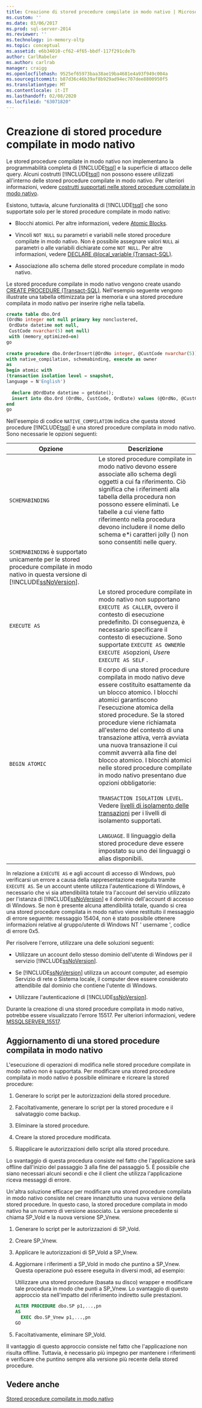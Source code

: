 ```yaml
---
title: Creazione di stored procedure compilate in modo nativo | Microsoft Docs
ms.custom: ''
ms.date: 03/06/2017
ms.prod: sql-server-2014
ms.reviewer: ''
ms.technology: in-memory-oltp
ms.topic: conceptual
ms.assetid: e6b34010-cf62-4f65-bbdf-117f291cde7b
author: CarlRabeler
ms.author: carlrab
manager: craigg
ms.openlocfilehash: 9525ef65973baa38ae19ba4681e4a93f949c004a
ms.sourcegitcommit: b87d36c46b39af8b929ad94ec707dee8800950f5
ms.translationtype: MT
ms.contentlocale: it-IT
ms.lasthandoff: 02/08/2020
ms.locfileid: "63071820"
---
```

# <a name="creating-natively-compiled-stored-procedures"></a>Creazione di stored procedure compilate in modo nativo
  Le stored procedure compilate in modo nativo non implementano la programmabilità completa di [!INCLUDE[tsql](../../includes/tsql-md.md)] e la superficie di attacco delle query. Alcuni costrutti [!INCLUDE[tsql](../../includes/tsql-md.md)] non possono essere utilizzati all'interno delle stored procedure compilate in modo nativo. Per ulteriori informazioni, vedere [costrutti supportati nelle stored procedure compilate in modo nativo](../in-memory-oltp/supported-features-for-natively-compiled-t-sql-modules.md).  
  
 Esistono, tuttavia, alcune funzionalità di [!INCLUDE[tsql](../../includes/tsql-md.md)] che sono supportate solo per le stored procedure compilate in modo nativo:  
  
-   Blocchi atomici. Per altre informazioni, vedere [Atomic Blocks](atomic-blocks-in-native-procedures.md).  
  
-   Vincoli `NOT NULL` su parametri e variabili nelle stored procedure compilate in modo nativo. Non è possibile assegnare valori `NULL` ai parametri o alle variabili dichiarate come `NOT NULL`. Per altre informazioni, vedere [DECLARE @local_variable &#40;Transact-SQL&#41;](/sql/t-sql/language-elements/declare-local-variable-transact-sql).  
  
-   Associazione allo schema delle stored procedure compilate in modo nativo.  
  
 Le stored procedure compilate in modo nativo vengono create usando [CREATE PROCEDURE &#40;Transact-SQL&#41;](/sql/t-sql/statements/create-procedure-transact-sql). Nell'esempio seguente vengono illustrate una tabella ottimizzata per la memoria e una stored procedure compilata in modo nativo per inserire righe nella tabella.  
  
```sql  
create table dbo.Ord  
(OrdNo integer not null primary key nonclustered,   
 OrdDate datetime not null,   
 CustCode nvarchar(5) not null)   
 with (memory_optimized=on)  
go  
  
create procedure dbo.OrderInsert(@OrdNo integer, @CustCode nvarchar(5))  
with native_compilation, schemabinding, execute as owner  
as   
begin atomic with  
(transaction isolation level = snapshot,  
language = N'English')  
  
  declare @OrdDate datetime = getdate();  
  insert into dbo.Ord (OrdNo, CustCode, OrdDate) values (@OrdNo, @CustCode, @OrdDate);  
end  
go  
```  
  
 Nell'esempio di codice `NATIVE_COMPILATION` indica che questa stored procedure [!INCLUDE[tsql](../../includes/tsql-md.md)] è una stored procedure compilata in modo nativo. Sono necessarie le opzioni seguenti:  
  
|Opzione|Descrizione|  
|------------|-----------------|  
|`SCHEMABINDING`|Le stored procedure compilate in modo nativo devono essere associate allo schema degli oggetti a cui fa riferimento. Ciò significa che i riferimenti alla tabella della procedura non possono essere eliminati. Le tabelle a cui viene fatto riferimento nella procedura devono includere il nome dello schema e\*i caratteri jolly () non sono consentiti nelle query. 
  `SCHEMABINDING` è supportato unicamente per le stored procedure compilate in modo nativo in questa versione di [!INCLUDE[ssNoVersion](../../../includes/ssnoversion-md.md)].|  
|`EXECUTE AS`|Le stored procedure compilate in modo nativo non supportano `EXECUTE AS CALLER`, ovvero il contesto di esecuzione predefinito. Di conseguenza, è necessario specificare il contesto di esecuzione. Sono supportate `EXECUTE AS OWNER`le `EXECUTE AS`opzioni, *User*e `EXECUTE AS SELF` .|  
|`BEGIN ATOMIC`|Il corpo di una stored procedure compilata in modo nativo deve essere costituito esattamente da un blocco atomico. I blocchi atomici garantiscono l'esecuzione atomica della stored procedure. Se la stored procedure viene richiamata all'esterno del contesto di una transazione attiva, verrà avviata una nuova transazione il cui commit avverrà alla fine del blocco atomico. I blocchi atomici nelle stored procedure compilate in modo nativo presentano due opzioni obbligatorie:<br /><br /> `TRANSACTION ISOLATION LEVEL`. Vedere [livelli di isolamento delle transazioni](../../database-engine/transaction-isolation-levels.md) per i livelli di isolamento supportati.<br /><br /> `LANGUAGE`. Il linguaggio della stored procedure deve essere impostato su uno dei linguaggi o alias disponibili.|  
  
 In relazione a `EXECUTE AS` e agli account di accesso di Windows, può verificarsi un errore a causa della rappresentazione eseguita tramite `EXECUTE AS`. Se un account utente utilizza l'autenticazione di Windows, è necessario che vi sia attendibilità totale tra l'account del servizio utilizzato per l'istanza di [!INCLUDE[ssNoVersion](../../../includes/ssnoversion-md.md)] e il dominio dell'account di accesso di Windows. Se non è presente alcuna attendibilità totale, quando si crea una stored procedure compilata in modo nativo viene restituito il messaggio di errore seguente: messaggio 15404, non è stato possibile ottenere informazioni relative al gruppo/utente di Windows NT ' username ', codice di errore 0x5.  
  
 Per risolvere l'errore, utilizzare una delle soluzioni seguenti:  
  
-   Utilizzare un account dello stesso dominio dell'utente di Windows per il servizio [!INCLUDE[ssNoVersion](../../../includes/ssnoversion-md.md)].  
  
-   Se [!INCLUDE[ssNoVersion](../../../includes/ssnoversion-md.md)] utilizza un account computer, ad esempio Servizio di rete o Sistema locale, il computer deve essere considerato attendibile dal dominio che contiene l'utente di Windows.  
  
-   Utilizzare l'autenticazione di [!INCLUDE[ssNoVersion](../../../includes/ssnoversion-md.md)].  
  
 Durante la creazione di una stored procedure compilata in modo nativo, potrebbe essere visualizzato l'errore 15517. Per ulteriori informazioni, vedere [MSSQLSERVER_15517](../errors-events/mssqlserver-15517-database-engine-error.md).  
  
## <a name="updating-a-natively-compiled-stored-procedure"></a>Aggiornamento di una stored procedure compilata in modo nativo  
 L'esecuzione di operazioni di modifica nelle stored procedure compilate in modo nativo non è supportata. Per modificare una stored procedure compilata in modo nativo è possibile eliminare e ricreare la stored procedure:  
  
1.  Generare lo script per le autorizzazioni della stored procedure.  
  
2.  Facoltativamente, generare lo script per la stored procedure e il salvataggio come backup.  
  
3.  Eliminare la stored procedure.  
  
4.  Creare la stored procedure modificata.  
  
5.  Riapplicare le autorizzazioni dello script alla stored procedure.  
  
 Lo svantaggio di questa procedura consiste nel fatto che l'applicazione sarà offline dall'inizio del passaggio 3 alla fine del passaggio 5. È possibile che siano necessari alcuni secondi e che il client che utilizza l'applicazione riceva messaggi di errore.  
  
 Un'altra soluzione efficace per modificare una stored procedure compilata in modo nativo consiste nel creare innanzitutto una nuova versione della stored procedure. In questo caso, la stored procedure compilata in modo nativo ha un numero di versione associato. La versione precedente si chiama SP_Vold e la nuova versione SP_Vnew.  
  
1.  Generare lo script per le autorizzazioni di SP_Vold.  
  
2.  Creare SP_Vnew.  
  
3.  Applicare le autorizzazioni di SP_Vold a SP_Vnew.  
  
4.  Aggiornare i riferimenti a SP_Vold in modo che puntino a SP_Vnew. Questa operazione può essere eseguita in diversi modi, ad esempio:  
  
     Utilizzare una stored procedure (basata su disco) wrapper e modificare tale procedura in modo che punti a SP_Vnew. Lo svantaggio di questo approccio sta nell'impatto del riferimento indiretto sulle prestazioni.  
  
    ```sql  
    ALTER PROCEDURE dbo.SP p1,...,pn  
    AS  
      EXEC dbo.SP_Vnew p1,...,pn  
    GO  
    ```  
  
5.  Facoltativamente, eliminare SP_Vold.  
  
 Il vantaggio di questo approccio consiste nel fatto che l'applicazione non risulta offline. Tuttavia, è necessario più impegno per mantenere i riferimenti e verificare che puntino sempre alla versione più recente della stored procedure.  
  
## <a name="see-also"></a>Vedere anche  
 [Stored procedure compilate in modo nativo](natively-compiled-stored-procedures.md)  
  
  
